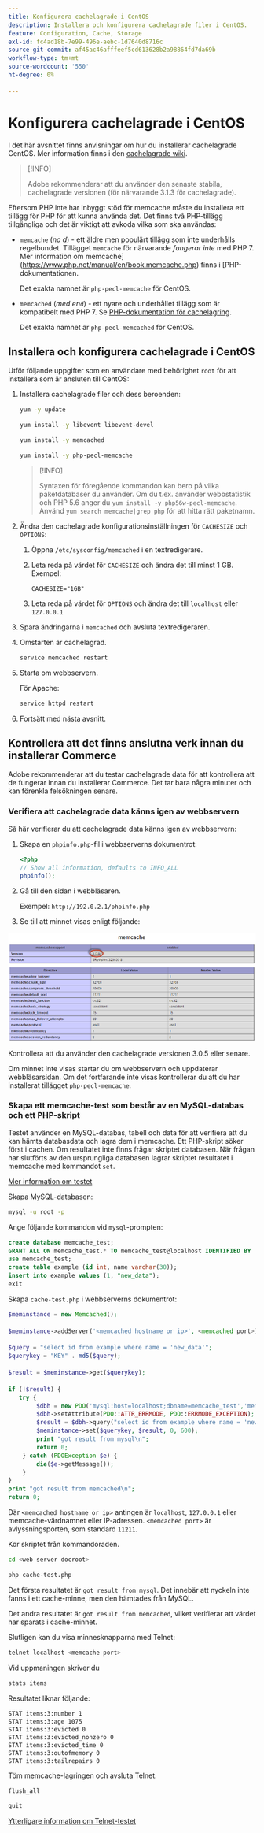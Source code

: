 ```yaml
---
title: Konfigurera cachelagrade i CentOS
description: Installera och konfigurera cachelagrade filer i CentOS.
feature: Configuration, Cache, Storage
exl-id: fc4ad18b-7e99-496e-aebc-1d7640d8716c
source-git-commit: af45ac46afffeef5cd613628b2a98864fd7da69b
workflow-type: tm+mt
source-wordcount: '550'
ht-degree: 0%

---
```


# Konfigurera cachelagrade i CentOS

I det här avsnittet finns anvisningar om hur du installerar cachelagrade CentOS. Mer information finns i den [cachelagrade wiki](https://github.com/memcached/old-wiki).

>[!INFO]
>
>Adobe rekommenderar att du använder den senaste stabila, cachelagrade versionen (för närvarande 3.1.3 för cachelagrade).

Eftersom PHP inte har inbyggt stöd för memcache måste du installera ett tillägg för PHP för att kunna använda det. Det finns två PHP-tillägg tillgängliga och det är viktigt att avkoda vilka som ska användas:

- `memcache` (_no d_) - ett äldre men populärt tillägg som inte underhålls regelbundet.
Tillägget `memcache` för närvarande _fungerar inte_ med PHP 7. Mer information om memcache](https://www.php.net/manual/en/book.memcache.php) finns i [PHP-dokumentationen.

  Det exakta namnet är `php-pecl-memcache` för CentOS.

- `memcached` (_med en`d`_) - ett nyare och underhållet tillägg som är kompatibelt med PHP 7. Se [PHP-dokumentation för cachelagring](https://www.php.net/manual/en/book.memcached.php).

  Det exakta namnet är `php-pecl-memcached` för CentOS.

## Installera och konfigurera cachelagrade i CentOS

Utför följande uppgifter som en användare med behörighet `root` för att installera som är ansluten till CentOS:

1. Installera cachelagrade filer och dess beroenden:

   ```bash
   yum -y update
   ```

   ```bash
   yum install -y libevent libevent-devel
   ```

   ```bash
   yum install -y memcached
   ```

   ```bash
   yum install -y php-pecl-memcache
   ```

   >[!INFO]
   >
   >Syntaxen för föregående kommandon kan bero på vilka paketdatabaser du använder. Om du t.ex. använder webbstatistik och PHP 5.6 anger du `yum install -y php56w-pecl-memcache`. Använd `yum search memcache|grep php` för att hitta rätt paketnamn.


1. Ändra den cachelagrade konfigurationsinställningen för `CACHESIZE` och `OPTIONS`:

   1. Öppna `/etc/sysconfig/memcached` i en textredigerare.
   1. Leta reda på värdet för `CACHESIZE` och ändra det till minst 1 GB. Exempel:

      ```config
      CACHESIZE="1GB"
      ```

   1. Leta reda på värdet för `OPTIONS` och ändra det till `localhost` eller `127.0.0.1`

1. Spara ändringarna i `memcached` och avsluta textredigeraren.
1. Omstarten är cachelagrad.

   ```bash
   service memcached restart
   ```

1. Starta om webbservern.

   För Apache:

   ```bash
   service httpd restart
   ```

1. Fortsätt med nästa avsnitt.

## Kontrollera att det finns anslutna verk innan du installerar Commerce

Adobe rekommenderar att du testar cachelagrade data för att kontrollera att de fungerar innan du installerar Commerce. Det tar bara några minuter och kan förenkla felsökningen senare.

### Verifiera att cachelagrade data känns igen av webbservern

Så här verifierar du att cachelagrade data känns igen av webbservern:

1. Skapa en `phpinfo.php`-fil i webbserverns dokumentrot:

   ```php
   <?php
   // Show all information, defaults to INFO_ALL
   phpinfo();
   ```

1. Gå till den sidan i webbläsaren.

   Exempel: `http://192.0.2.1/phpinfo.php`

1. Se till att minnet visas enligt följande:

![Bekräfta memcache känns igen av webbservern](../../assets/configuration/memcache.png)

Kontrollera att du använder den cachelagrade versionen 3.0.5 eller senare.

Om minnet inte visas startar du om webbservern och uppdaterar webbläsarsidan. Om det fortfarande inte visas kontrollerar du att du har installerat tillägget `php-pecl-memcache`.

### Skapa ett memcache-test som består av en MySQL-databas och ett PHP-skript

Testet använder en MySQL-databas, tabell och data för att verifiera att du kan hämta databasdata och lagra dem i memcache. Ett PHP-skript söker först i cachen. Om resultatet inte finns frågar skriptet databasen. När frågan har slutförts av den ursprungliga databasen lagrar skriptet resultatet i memcache med kommandot `set`.

[Mer information om testet](https://www.digitalocean.com/community/tutorials/how-to-install-and-use-memcache-on-ubuntu-12-04)

Skapa MySQL-databasen:

```bash
mysql -u root -p
```

Ange följande kommandon vid `mysql`-prompten:

```sql
create database memcache_test;
GRANT ALL ON memcache_test.* TO memcache_test@localhost IDENTIFIED BY 'memcache_test';
use memcache_test;
create table example (id int, name varchar(30));
insert into example values (1, "new_data");
exit
```

Skapa `cache-test.php` i webbserverns dokumentrot:

```php
$meminstance = new Memcached();

$meminstance->addServer('<memcached hostname or ip>', <memcached port>);

$query = "select id from example where name = 'new_data'";
$querykey = "KEY" . md5($query);

$result = $meminstance->get($querykey);

if (!$result) {
   try {
        $dbh = new PDO('mysql:host=localhost;dbname=memcache_test','memcache_test','memcache_test');
        $dbh->setAttribute(PDO::ATTR_ERRMODE, PDO::ERRMODE_EXCEPTION);
        $result = $dbh->query("select id from example where name = 'new_data'")->fetch();
        $meminstance->set($querykey, $result, 0, 600);
        print "got result from mysql\n";
        return 0;
    } catch (PDOException $e) {
        die($e->getMessage());
    }
}
print "got result from memcached\n";
return 0;
```

Där `<memcached hostname or ip>` antingen är `localhost`, `127.0.0.1` eller memcache-värdnamnet eller IP-adressen. `<memcached port>` är avlyssningsporten, som standard `11211`.

Kör skriptet från kommandoraden.

```bash
cd <web server docroot>
```

```bash
php cache-test.php
```

Det första resultatet är `got result from mysql`. Det innebär att nyckeln inte fanns i ett cache-minne, men den hämtades från MySQL.

Det andra resultatet är `got result from memcached`, vilket verifierar att värdet har sparats i cache-minnet.

Slutligen kan du visa minnesknapparna med Telnet:

```bash
telnet localhost <memcache port>
```

Vid uppmaningen skriver du

```bash
stats items
```

Resultatet liknar följande:

```terminal
STAT items:3:number 1
STAT items:3:age 1075
STAT items:3:evicted 0
STAT items:3:evicted_nonzero 0
STAT items:3:evicted_time 0
STAT items:3:outofmemory 0
STAT items:3:tailrepairs 0
```

Töm memcache-lagringen och avsluta Telnet:

```bash
flush_all
```

```bash
quit
```

[Ytterligare information om Telnet-testet](https://darkcoding.net/software/memcached-list-all-keys/)
